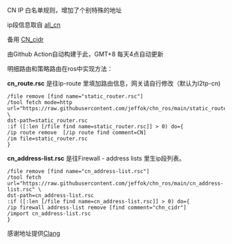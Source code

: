 CN IP 白名单规则，增加了个别特殊的地址

ip段信息取自 [all_cn](https://ispip.clang.cn/all_cn.txt)

备用 [CN_cidr](http://www.iwik.org/ipcountry/CN.cidr)

由Github Action自动构建于此，GMT+8 每天4点自动更新

明细路由和策略路由在ros中实现方法：

**cn_route.rsc** 是往ip-route 里填加路由信息，网关请自行修改（默认为l2tp-cn)

```
/file remove [find name="static_router.rsc"]
/tool fetch mode=http url="https://raw.githubusercontent.com/jeffok/chn_ros/main/static_router.rsc" \
dst-path=static_router.rsc
:if ([:len [/file find name=static_router.rsc]] > 0) do={
/ip route remove  [/ip route find comment=CN]
/im file=static_router.rsc
}

```

**cn_address-list.rsc** 是往Firewall - address lists 里生ip段列表。
```
/file remove [find name="cn_address-list.rsc"]
/tool fetch url="https://raw.githubusercontent.com/jeffok/chn_ros/main/cn_address-list.rsc" \
dst-path=cn_address-list.rsc
:if ([:len [/file find name=cn_address-list.rsc]] > 0) do={
/ip firewall address-list remove [find comment="chn_cidr"]
/import cn_address-list.rsc
}
```

感谢地址提供[Clang](https://ispip.clang.cn/)